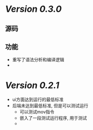 # ***Version 0.3.0***
## 源码
## 功能
- 重写了语法分析和编译逻辑
- 

# ***Version 0.2.1***
- ui方面达到运行的最低标准
- 后端未达到最低标准, 但是可以测试运行
  - 可以测试mov指令
  - 嵌入了一段测试运行程序, 用于测试
  - 